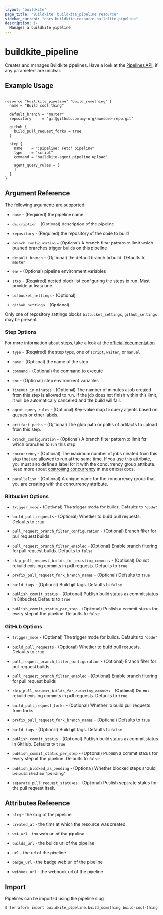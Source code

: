 ```yaml
---
layout: "buildkite"
page_title: "Buildkite: buildkite_pipeline resource"
sidebar_current: "docs-buildkite-resource-buildkite-pipeline"
description: |-
  Manages a buildkite pipeline 
---
```


# buildkite\_pipeline

Creates and manages Buildkite pipelines. Have a look at the 
[Pipelines API](https://buildkite.com/docs/apis/rest-api/pipelines), if any parameters are unclear.

## Example Usage

```hcl

resource "buildkite_pipeline" "build_something" {
  name = "Build cool thing"

  default_branch = "master"
  repository     = "git@github.com:my-org/awesome-repo.git"
  
  github {
    build_pull_request_forks = true
  }

  step {
    name    = ":pipeline: Fetch pipeline"
    type    = "script"
    command = "buildkite-agent pipeline upload"

    agent_query_rules = [
    ]
  }
}
```

## Argument Reference

The following arguments are supported:

* `name` - (Required) the pipeline name

* `description` - (Optional) description of the pipeline

* `repository` - (Required) the repository of the code to build

* `branch_configuration` - (Optional) A branch filter pattern to limit which pushed branches trigger builds on this pipeline

* `default_branch` - (Optional) the default branch to build. Defaults to `master`

* `env` - (Optional) pipeline environment variables

* `step` - (Required) nested block list configuring the steps to run. Must provide at least one.

* `bitbucket_settings` - (Optional)

* `github_settings` - (Optional)

Only one of repository settings blocks `bitbucket_settings`, `github_settings` may be present.

### Step Options

For more information about steps, take a look at the [official documentation](https://buildkite.com/docs/pipelines/command-step)

* `type` - (Required) the step type, one of `script`, `waiter`, or `manual`

* `name` - (Optional) the name of the step

* `command` - (Optional) the command to execute

* `env` - (Optional) step environment variables

* `timeout_in_minutes` - (Optional) The number of minutes a job created from this step is allowed to run. If the job does not finish within this limit, it will be automatically cancelled and the build will fail.

* `agent_query_rules` - (Optional) Key-value map to query agents based on queues or other labels.

* `artifact_paths` - (Optional) The glob path or paths of artifacts to upload from this step.

* `branch_configuration` - (Optional) A branch filter pattern to limit for which branches to run this step

* `concurrency` - (Optional) The maximum number of jobs created from this step that are allowed to run at the same time. If you use this attribute, you must also define a label for it with the concurrency_group attribute. Read more about [controlling concurrency](https://buildkite.com/docs/pipelines/controlling-concurrency) in the official docs.

* `parallelism` - (Optional) A unique name for the concurrency group that you are creating with the concurrency attribute.


### Bitbucket Options

* `trigger_mode` - (Optional) The trigger mode for builds. Defaults to `"code"`

* `build_pull_requests` - (Optional) Whether to build pull requests. Defaults to `true`

* `pull_request_branch_filter_configuration` - (Optional) Branch filter for pull request builds

* `pull_request_branch_filter_enabled` - (Optional) Enable branch filtering for pull request builds. Defaults to `false`

* `skip_pull_request_builds_for_existing_commits` - (Optional) Do not rebuild existing commits in pull requests. Defaults to `true`

* `prefix_pull_request_fork_branch_names` - (Optional) Defaults to `true`

* `build_tags` - (Optional) Build git tags. Defaults to `false`

* `publish_commit_status` - (Optional) Publish build status as commit status in Bitbucket. Defaults to `true`

* `publish_commit_status_per_step` - (Optional) Publish a commit status for every step of the pipeline. Defaults to `false`


### GitHub Options

* `trigger_mode` - (Optional) The trigger mode for builds. Defaults to `"code"`

* `build_pull_requests` - (Optional) Whether to build pull requests. Defaults to `true`

* `pull_request_branch_filter_configuration` - (Optional) Branch filter for pull request builds

* `pull_request_branch_filter_enabled` - (Optional) Enable branch filtering for pull request builds

* `skip_pull_request_builds_for_existing_commits` - (Optional) Do not rebuild existing commits in pull requests. Defaults to `true`

* `build_pull_request_forks` - (Optional) Whether to build pull requests from forks.

* `prefix_pull_request_fork_branch_names` - (Optional) Defaults to `true`

* `build_tags` - (Optional) Build git tags. Defaults to `false`

* `publish_commit_status` - (Optional) Publish build status as commit status in GitHub. Defaults to `true`

* `publish_commit_status_per_step` - (Optional) Publish a commit status for every step of the pipeline. Defaults to `false`

* `publish_blocked_as_pending` - (Optional) Whether blocked steps should be published as "pending"

* `separate_pull_request_statuses` - (Optional) Publish separate status for the pull request itself.


## Attributes Reference

* `slug` - the slug of the pipeline

* `created_at` - the time at which the resource was created

* `web_url` - the web url of the pipeline

* `builds_url` - the builds url of the pipeline

* `url` - the url of the pipeline

* `badge_url` - the badge web url of the pipeline

* `webhook_url` - the webhook url of the pipeline
			
## Import

Pipelines can be imported using the pipeline slug

```
$ terraform import buildkite_pipeline.build_something build-cool-thing
```
